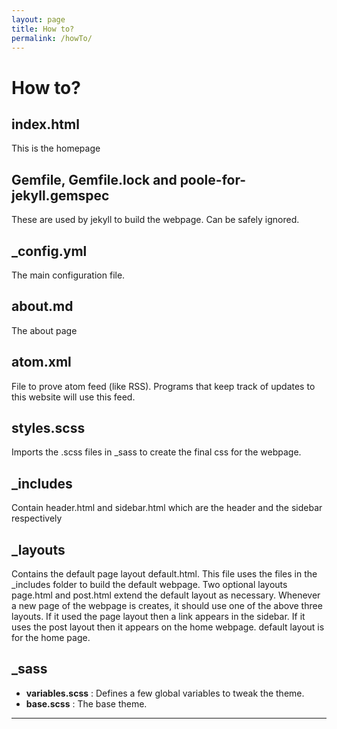 ```yaml
---
layout: page
title: How to?
permalink: /howTo/
---
```

# How to?

## index.html
This is the homepage

## Gemfile, Gemfile.lock and poole-for-jekyll.gemspec
These are used by jekyll to build the webpage. Can be safely ignored.

## \_config.yml
The main configuration file.

## about.md
The about page

## atom.xml
File to prove atom feed (like RSS). Programs that keep track of updates to this website will use this feed.

## styles.scss
Imports the .scss files in \_sass to create the final css for the webpage.

## \_includes
Contain header.html and sidebar.html which are the header and the sidebar respectively

## \_layouts
Contains the default page layout default.html. This file uses the files in the \_includes folder to build the default webpage.
Two optional layouts page.html and post.html extend the default layout as necessary.
Whenever a new page of the webpage is creates, it should use one of the above three layouts. 
If it used the page layout then a link appears in the sidebar. If it uses the post layout then it appears on the home webpage. default layout is for the home page.

## \_sass
* **variables.scss** : Defines a few global variables to tweak the theme.
* **base.scss** : The base theme.
* ****